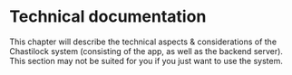 # Technical documentation
This chapter will describe the technical aspects & considerations of the Chastilock system (consisting of the app, as well as the backend server).
This section may not be suited for you if you just want to use the system.
